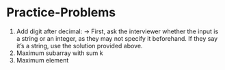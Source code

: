 # Practice-Problems
1) Add digit after decimal:
   -> First, ask the interviewer whether the input is a string or an integer, as they may not specify it beforehand. If they say it’s a string, use the solution provided above.
2) Maximum subarray with sum k
3) Maximum element
